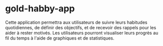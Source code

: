 # gold-habby-app
Cette application permettra aux utilisateurs de suivre leurs habitudes quotidiennes, de définir des objectifs, et de recevoir des rappels pour les aider à rester motivés. Les utilisateurs pourront visualiser leurs progrès au fil du temps à l'aide de graphiques et de statistiques.

